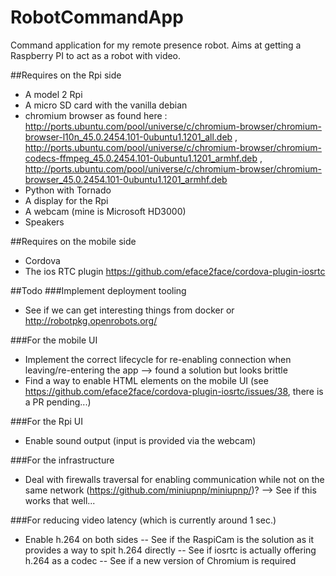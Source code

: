 # RobotCommandApp
Command application for my remote presence robot.
Aims at getting a Raspberry PI to act as a robot with video.

##Requires on the Rpi side
- A model 2 Rpi
- A micro SD card with the vanilla debian
- chromium browser as found here : http://ports.ubuntu.com/pool/universe/c/chromium-browser/chromium-browser-l10n_45.0.2454.101-0ubuntu1.1201_all.deb , http://ports.ubuntu.com/pool/universe/c/chromium-browser/chromium-codecs-ffmpeg_45.0.2454.101-0ubuntu1.1201_armhf.deb , http://ports.ubuntu.com/pool/universe/c/chromium-browser/chromium-browser_45.0.2454.101-0ubuntu1.1201_armhf.deb
- Python with Tornado
- A display for the Rpi
- A webcam (mine is Microsoft HD3000)
- Speakers

##Requires on the mobile side
- Cordova
- The ios RTC plugin https://github.com/eface2face/cordova-plugin-iosrtc

##Todo
###Implement deployment tooling
- See if we can get interesting things from docker or http://robotpkg.openrobots.org/

###For the mobile UI
- Implement the correct lifecycle for re-enabling connection when leaving/re-entering the app --> found a solution but looks brittle
- Find a way to enable HTML elements on the mobile UI (see https://github.com/eface2face/cordova-plugin-iosrtc/issues/38, there is a PR pending...)

###For the Rpi UI
- Enable sound output (input is provided via the webcam)

###For the infrastructure
- Deal with firewalls traversal for enabling communication while not on the same network (https://github.com/miniupnp/miniupnp/)? --> See if this works that well...

###For reducing video latency (which is currently around 1 sec.)
- Enable h.264 on both sides
-- See if the RaspiCam is the solution as it provides a way to spit h.264 directly
-- See if iosrtc is actually offering h.264 as a codec
-- See if a new version of Chromium is required
